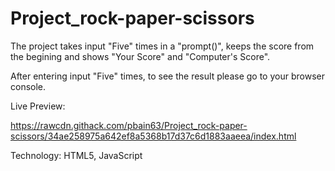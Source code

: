# Project_rock-paper-scissors
The project takes input "Five" times in a "prompt()", keeps the score from the begining and shows "Your Score" and "Computer's Score". 

After entering input "Five" times, to see the result please go to your browser console. 

Live Preview:

https://rawcdn.githack.com/pbain63/Project_rock-paper-scissors/34ae258975a642ef8a5368b17d37c6d1883aaeea/index.html



Technology: HTML5, JavaScript 
